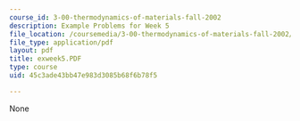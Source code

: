 ```yaml
---
course_id: 3-00-thermodynamics-of-materials-fall-2002
description: Example Problems for Week 5
file_location: /coursemedia/3-00-thermodynamics-of-materials-fall-2002/45c3ade43bb47e983d3085b68f6b78f5_exweek5.PDF
file_type: application/pdf
layout: pdf
title: exweek5.PDF
type: course
uid: 45c3ade43bb47e983d3085b68f6b78f5

---
```

None